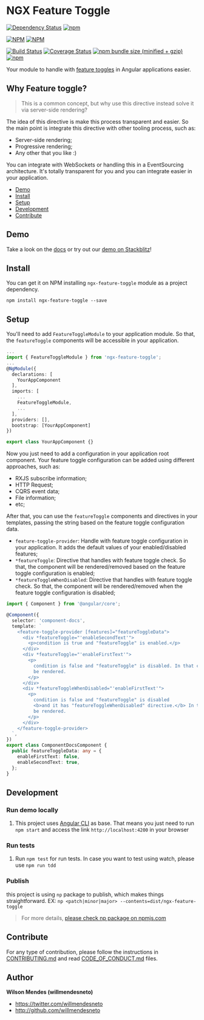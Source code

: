 # NGX Feature Toggle

[![Dependency Status](https://david-dm.org/willmendesneto/ngx-feature-toggle.svg)](https://david-dm.org/willmendesneto/ngx-feature-toggle)
[![npm](https://img.shields.io/badge/stackblitz-online-orange.svg)](https://stackblitz.com/edit/ngx-feature-toggle-sample)

[![NPM](https://nodei.co/npm/ngx-feature-toggle.png?downloads=true&downloadRank=true&stars=true)](https://npmjs.org/ngx-feature-toggle)
[![NPM](https://nodei.co/npm-dl/ngx-feature-toggle.png?height=3&months=3)](https://npmjs.org/ngx-feature-toggle)

[![Build Status](https://circleci.com/gh/willmendesneto/ngx-feature-toggle.svg?style=shield)](https://circleci.com/gh/willmendesneto/ngx-feature-toggle)
[![Coverage Status](https://coveralls.io/repos/willmendesneto/ngx-feature-toggle/badge.svg?branch=master)](https://coveralls.io/r/willmendesneto/ngx-feature-toggle?branch=master)
[![npm bundle size (minified + gzip)](https://img.shields.io/bundlephobia/minzip/ngx-feature-toggle.svg)](https://bundlephobia.com/result?p=ngx-feature-toggle)
[![npm](https://img.shields.io/npm/l/express.svg?maxAge=2592000)](/LICENSE)

Your module to handle with [feature toggles](http://martinfowler.com/bliki/FeatureToggle.html) in Angular applications easier.

## Why Feature toggle?

> This is a common concept, but why use this directive instead solve it via server-side rendering?

The idea of this directive is make this process transparent and easier. So the main point is integrate this directive with other tooling process, such as:

- Server-side rendering;
- Progressive rendering;
- Any other that you like :)

You can integrate with WebSockets or handling this in a EventSourcing architecture. It's totally transparent for you and you can integrate easier in your application.

- [Demo](#demo)
- [Install](#install)
- [Setup](#setup)
- [Development](#development)
- [Contribute](#contribute)

## Demo

Take a look on the [docs](https://willmendesneto.github.io/ngx-feature-toggle/index.html) or try out our [demo on Stackblitz](https://stackblitz.com/edit/ngx-feature-toggle-sample)!

## Install

You can get it on NPM installing `ngx-feature-toggle` module as a project dependency.

```shell
npm install ngx-feature-toggle --save
```

## Setup

You'll need to add `FeatureToggleModule` to your application module. So that, the `featureToggle` components will be accessible in your application.

```typescript
...
import { FeatureToggleModule } from 'ngx-feature-toggle';
...
@NgModule({
  declarations: [
    YourAppComponent
  ],
  imports: [
    ...
    FeatureToggleModule,
    ...
  ],
  providers: [],
  bootstrap: [YourAppComponent]
})

export class YourAppComponent {}

```

Now you just need to add a configuration in your application root component. Your feature toggle configuration can be added using different approaches, such as:

- RXJS subscribe information;
- HTTP Request;
- CQRS event data;
- File information;
- etc;

After that, you can use the `featureToggle` components and directives in your templates, passing the string based on the feature toggle configuration data.

- `feature-toggle-provider`: Handle with feature toggle configuration in your application. It adds the default values of your enabled/disabled features;
- `*featureToggle`: Directive that handles with feature toggle check. So that, the component will be rendered/removed based on the feature toggle configuration is enabled;
- `*featureToggleWhenDisabled`: Directive that handles with feature toggle check. So that, the component will be rendered/removed when the feature toggle configuration is disabled;

```typescript
import { Component } from '@angular/core';

@Component({
  selector: 'component-docs',
  template: `
    <feature-toggle-provider [features]="featureToggleData">
      <div *featureToggle="'enableSecondText'">
        <p>condition is true and "featureToggle" is enabled.</p>
      </div>
      <div *featureToggle="'enableFirstText'">
        <p>
          condition is false and "featureToggle" is disabled. In that case this content should not
          be rendered.
        </p>
      </div>
      <div *featureToggleWhenDisabled="'enableFirstText'">
        <p>
          condition is false and "featureToggle" is disabled
          <b>and it has "featureToggleWhenDisabled" directive.</b> In that case this content should
          be rendered.
        </p>
      </div>
    </feature-toggle-provider>
  `,
})
export class ComponentDocsComponent {
  public featureToggleData: any = {
    enableFirstText: false,
    enableSecondText: true,
  };
}
```

## Development

### Run demo locally

1. This project uses [Angular CLI](https://cli.angular.io/) as base. That means you just need to run `npm start` and access the link `http://localhost:4200` in your browser

### Run tests

1. Run `npm test` for run tests. In case you want to test using watch, please use `npm run tdd`

### Publish

this project is using `np` package to publish, which makes things straightforward. EX: `np <patch|minor|major> --contents=dist/ngx-feature-toggle`

> For more details, [please check np package on npmjs.com](https://www.npmjs.com/package/np)

## Contribute

For any type of contribution, please follow the instructions in [CONTRIBUTING.md](https://github.com/willmendesneto/ngx-feature-toggle/blob/master/CONTRIBUTING.md) and read [CODE_OF_CONDUCT.md](https://github.com/willmendesneto/ngx-feature-toggle/blob/master/CODE_OF_CONDUCT.md) files.

## Author

**Wilson Mendes (willmendesneto)**

- <https://twitter.com/willmendesneto>
- <http://github.com/willmendesneto>

